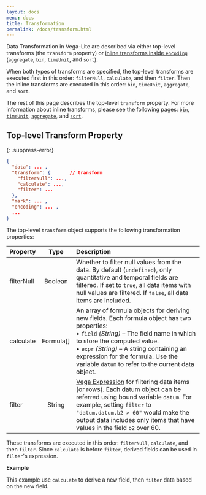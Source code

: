 ```yaml
---
layout: docs
menu: docs
title: Transformation
permalink: /docs/transform.html
---
```


Data Transformation in Vega-Lite are described via either top-level transforms (the `transform` property) or [inline transforms inside `encoding`](encoding.html#inline) (`aggregate`, `bin`, `timeUnit`, and `sort`).

When both types of transforms are specified, the top-level transforms are executed first in this order: `filterNull`, `calculate`, and then `filter`.  Then the inline transforms are executed in this order: `bin`, `timeUnit`, `aggregate`, and `sort`.

The rest of this page describes the top-level `transform` property.  For more information about inline transforms, please see the following pages: [`bin`](bin.html), [`timeUnit`](timeUnit.html), [`aggregate`](aggregate.html), and [`sort`](sort.html).

## Top-level Transform Property

{: .suppress-error}
```json
{
  "data": ... ,
  "transform": {       // transform
    "filterNull": ...,
    "calculate": ...,
    "filter": ...
  },
  "mark": ... ,
  "encoding": ... ,
  ...
}
```

The top-level `transform` object supports the following transformation properties:

| Property      | Type          | Description    |
| :------------ |:-------------:| :------------- |
| filterNull    | Boolean       | Whether to filter null values from the data.  By default (`undefined`), only quantitative and temporal fields are filtered.  If set to `true`, all data items with null values are filtered. If `false`, all data items are included.  |
| calculate     | Formula[]      | An array of formula objects for deriving new fields. Each formula object has two properties: <br/>     • `field` _(String)_ – The field name in which to store the computed value. <br/>    • `expr` _(String)_  – A string containing an expression for the formula. Use the variable `datum` to refer to the current data object.|
| filter        | String | [Vega Expression](https://github.com/vega/vega/wiki/Expressions) for filtering data items (or rows).  Each datum object can be referred using bound variable `datum`.  For example, setting `filter` to `"datum.datum.b2 > 60"` would make the output data includes only items that have values in the field `b2` over 60. |

These transforms are executed in this order: `filterNull`, `calculate`, and then `filter`.
Since `calculate` is before `filter`, derived fields can be used in `filter`'s expression.

__Example__

This example use `calculate` to derive a new field, then `filter` data based on the new field.

<span class="vl-example" data-name="bar_filter_calc"></span>


<!-- TODO population use calc to derive Male / Female -->
<!-- TODO example about filterNull -->
